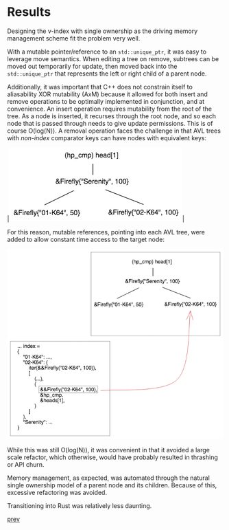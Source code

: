 # Results

Designing the v-index with single ownership as the driving memory management scheme fit the problem very well. 

With a mutable pointer/reference to an `std::unique_ptr`, it was easy to leverage move semantics. When editing a tree on remove, subtrees can be moved out temporarily for update, then moved back into the `std::unique_ptr` that represents the left or right child of a parent node.

Additionally, it was important that C++ does not constrain itself to aliasability XOR mutability (AxM) because it allowed for both insert and remove operations to be optimally implemented in conjunction, and at convenience. An insert operation requires mutability from the root of the tree. As a node is inserted, it recurses through the root node, and so each node that is passed through needs to give update permissions. This is of course O(log(N)). A removal operation faces the challenge in that AVL trees with *non-index* comparator keys can have nodes with equivalent keys:

|![v_index_dupl_cmp_key](v_index_dupl_cmp_key.png)|

For this reason, mutable references, pointing into each AVL tree, were added to allow constant time access to the target node:

![v_index_dupl_cmp_key_sln](v_index_dupl_cmp_key_sln.png)

While this was still O(log(N)), it was convenient in that it avoided a large scale refactor, which otherwise, would have probably resulted in thrashing or API churn.

Memory management, as expected, was automated through the natural single ownership model of a parent node and its children. Because of this, excessive refactoring was avoided. 

Transitioning into Rust was relatively less daunting.

[prev](part6.md)
